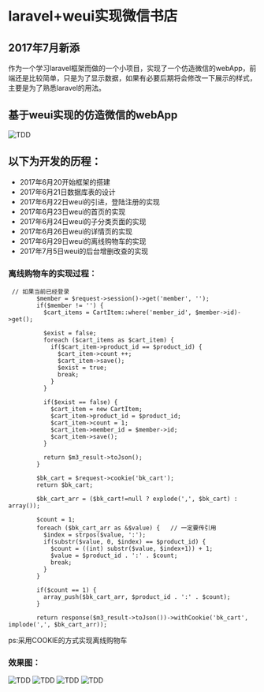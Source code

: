 # laravel+weui实现微信书店
## 2017年7月新添
作为一个学习laravel框架而做的一个小项目，实现了一个仿造微信的webApp，前端还是比较简单，只是为了显示数据，如果有必要后期将会修改一下展示的样式，主要是为了熟悉laravel的用法。
## 基于weui实现的仿造微信的webApp
![TDD](https://github.com/Daemonth/GitImg/blob/master/bookshop/2017-09-04%2010-13-23%E5%B1%8F%E5%B9%95%E6%88%AA%E5%9B%BE.png)
## 以下为开发的历程：
* 2017年6月20开始框架的搭建
* 2017年6月21日数据库表的设计
* 2017年6月22日weui的引进，登陆注册的实现
* 2017年6月23日weui的首页的实现
* 2017年6月24日weui的子分类页面的实现
* 2017年6月26日weui的详情页的实现
* 2017年6月29日weui的离线购物车的实现
* 2017年7月5日weui的后台增删改查的实现

### 离线购物车的实现过程：
```
 // 如果当前已经登录
        $member = $request->session()->get('member', '');
        if($member != '') {
          $cart_items = CartItem::where('member_id', $member->id)->get();
    
          $exist = false;
          foreach ($cart_items as $cart_item) {
            if($cart_item->product_id == $product_id) {
              $cart_item->count ++;
              $cart_item->save();
              $exist = true;
              break;
            }
          }
    
          if($exist == false) {
            $cart_item = new CartItem;
            $cart_item->product_id = $product_id;
            $cart_item->count = 1;
            $cart_item->member_id = $member->id;
            $cart_item->save();
          }
    
          return $m3_result->toJson();
        }
    
        $bk_cart = $request->cookie('bk_cart');
        return $bk_cart;
       
        $bk_cart_arr = ($bk_cart!=null ? explode(',', $bk_cart) : array());
    
        $count = 1;
        foreach ($bk_cart_arr as &$value) {   // 一定要传引用
          $index = strpos($value, ':');
          if(substr($value, 0, $index) == $product_id) {
            $count = ((int) substr($value, $index+1)) + 1;
            $value = $product_id . ':' . $count;
            break;
          }
        }
    
        if($count == 1) {
          array_push($bk_cart_arr, $product_id . ':' . $count);
        }
    
        return response($m3_result->toJson())->withCookie('bk_cart', implode(',', $bk_cart_arr));
```        
ps:采用COOKIE的方式实现离线购物车

### 效果图：
![TDD](https://github.com/Daemonth/GitImg/blob/master/bookshop/2017-09-04%2010-18-51%E5%B1%8F%E5%B9%95%E6%88%AA%E5%9B%BE.png)
![TDD](https://github.com/Daemonth/GitImg/blob/master/bookshop/2017-09-04%2010-19-26%E5%B1%8F%E5%B9%95%E6%88%AA%E5%9B%BE.png)
![TDD](https://github.com/Daemonth/GitImg/blob/master/bookshop/2017-09-04%2010-19-54%E5%B1%8F%E5%B9%95%E6%88%AA%E5%9B%BE.png)
![TDD](https://github.com/Daemonth/GitImg/blob/master/bookshop/2017-09-04%2010-25-34%E5%B1%8F%E5%B9%95%E6%88%AA%E5%9B%BE.png)
